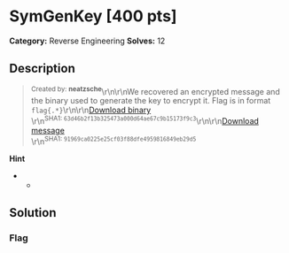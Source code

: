 # SymGenKey [400 pts]

**Category:** Reverse Engineering
**Solves:** 12

## Description
><sup>Created by: <b>neatzsche</b></sup>\r\n\r\nWe recovered an encrypted message and the binary used to generate the key to encrypt it. Flag is in format `flag{.*}`\r\n\r\n[Download binary](https://tinyurl.com/4fstsj8r)<br>\r\n<sup>SHA1: `63d46b2f13b325473a000d64ae67c9b15173f9c3`</sup>\r\n\r\n[Download message](https://tinyurl.com/4jjxx9e7)<br>\r\n<sup>SHA1: `91969ca0225e25cf03f88dfe4959816849eb29d5`</sup>

**Hint**
* -

## Solution

### Flag

